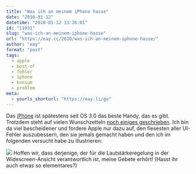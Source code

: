 ```yaml
---
title: "Was ich an meinem iPhone hasse"
date: "2010-01-12"
datetime: "2010-01-12 13:36:01"
id: "11031"
slug: "was-ich-an-meinem-iphone-hasse"
url: "https://eay.cc/2010/was-ich-an-meinem-iphone-hasse/"
author: "eay"
format: "post"
tags:
  - apple
  - best-of
  - fehler
  - iphone
  - konsum
  - problem
meta:
  - yourls_shorturl: "https://eay.li/go"
---
```


Das [iPhone](//eay.cc/tag/iphone/) ist spätestens seit OS 3.0 das beste Handy, das es gibt. Trotzdem steht auf vielen Wunschzetteln [noch einiges geschrieben](http://www.tuaw.com/2010/01/10/dear-apple-what-we-want-to-see-for-iphone-4-0-part-1/). Ich bin da viel bescheidener und fordere Apple nur dazu auf, den fiesesten aller UI-Fehler auszubessern, den sie jemals gemacht haben und den ich im folgenden versucht habe zu illustrieren:

![](https://eay.cc/uploads/2010/iphonevolume.gif) Hoffen wir, dass derjenige, der für die Lautstärkeregelung in der Widescreen-Ansicht verantwortlich ist, meine Gebete erhört! (Hasst ihr auch etwas so elementares?)
